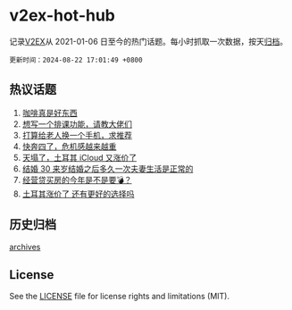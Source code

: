 # v2ex-hot-hub

 记录[V2EX](https://www.v2ex.com/)从 2021-01-06 日至今的热门话题。每小时抓取一次数据，按天[归档](archives)。

`更新时间：2024-08-22 17:01:49 +0800`

## 热议话题

1. [咖啡真是好东西](https://www.v2ex.com/t/1066873)
1. [想写一个排课功能，请教大佬们](https://www.v2ex.com/t/1066877)
1. [打算给老人换一个手机，求推荐](https://www.v2ex.com/t/1066808)
1. [快奔四了，危机感越来越重](https://www.v2ex.com/t/1066872)
1. [天塌了，土耳其 iCloud 又涨价了](https://www.v2ex.com/t/1066860)
1. [结婚 30 来岁结婚之后多久一次夫妻生活是正常的](https://www.v2ex.com/t/1066981)
1. [经营贷买房的今年是不是要💣？](https://www.v2ex.com/t/1066878)
1. [土耳其涨价了 还有更好的选择吗](https://www.v2ex.com/t/1066880)

## 历史归档

[archives](archives)

## License

See the [LICENSE](LICENSE) file for license rights and limitations (MIT).
